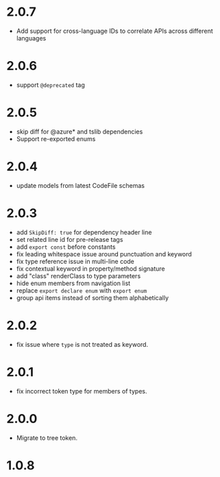 # 2.0.7

- Add support for cross-language IDs to correlate APIs across different languages

# 2.0.6

- support `@deprecated` tag

# 2.0.5

- skip diff for @azure\* and tslib dependencies
- Support re-exported enums

# 2.0.4

- update models from latest CodeFile schemas

# 2.0.3

- add `SkipDiff: true` for dependency header line
- set related line id for pre-release tags
- add `export const` before constants
- fix leading whitespace issue around punctuation and keyword
- fix type reference issue in multi-line code
- fix contextual keyword in property/method signature
- add "class" renderClass to type parameters
- hide enum members from navigation list
- replace `export declare enum` with `export enum`
- group api items instead of sorting them alphabetically

# 2.0.2

- fix issue where `type` is not treated as keyword.

# 2.0.1

- fix incorrect token type for members of types.

# 2.0.0

- Migrate to tree token.

# 1.0.8
